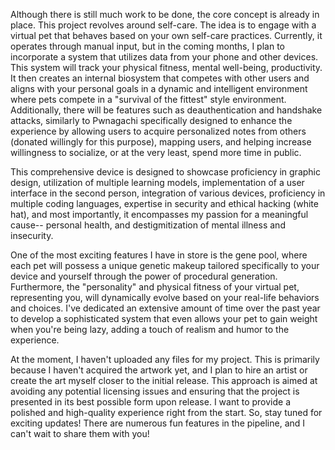  Although there is still much work to be done, the core concept is already in place.
 This project revolves around self-care. The idea is to engage with a virtual pet that behaves based on your own self-care practices. 
 Currently, it operates through manual input, but in the coming months, I plan to incorporate a system that utilizes data from your phone and other devices.
 This system will track your physical fitness, mental well-being, productivity. 
 It then creates an internal biosystem that competes with other users and aligns with your personal goals in a dynamic and intelligent environment where pets compete in a
 "survival of the fittest" style environment. 
 Additionally, there will be features such as deauthentication and handshake attacks, similarly to Pwnagachi
 specifically designed to enhance the experience by allowing users to acquire personalized notes from others (donated willingly for this purpose), mapping users, and helping
 increase willingness to socialize, or at the very least, spend more time in public.
 
 This comprehensive device is designed to showcase proficiency in graphic design, utilization of multiple learning models, implementation of a user interface in the second person, integration of various devices, proficiency in multiple coding languages, expertise in security and ethical hacking (white hat), and most importantly, it encompasses my passion for a meaningful cause-- personal health, and destigmitization of mental illness and insecurity.
 
 One of the most exciting features I have in store is the gene pool, where each pet will possess a unique genetic makeup tailored specifically to your device and yourself through the power of procedural generation. Furthermore, the "personality" and physical fitness of your virtual pet, representing you, will dynamically evolve based on your real-life behaviors and choices. I've dedicated an extensive amount of time over the past year to develop a sophisticated system that even allows your pet to gain weight when you're being lazy, adding a touch of realism and humor to the experience.
 
 At the moment, I haven't uploaded any files for my project. 
 This is primarily because I haven't acquired the artwork yet, and I plan to hire an artist or create the art myself closer to the initial release. 
 This approach is aimed at avoiding any potential licensing issues and ensuring that the project is presented in its best possible form upon release.
 I want to provide a polished and high-quality experience right from the start. 
 So, stay tuned for exciting updates! There are numerous fun features in the pipeline, and I can't wait to share them with you!




